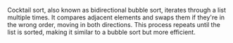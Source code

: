 Cocktail sort, also known as bidirectional bubble sort, iterates through a list multiple times. It compares adjacent elements and swaps them if they're in the wrong order, moving in both directions. This process repeats until the list is sorted, making it similar to a bubble sort but more efficient. 